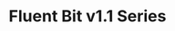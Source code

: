 ---
title: 'Fluent Bit v1.1 Series'
description: "Old <a href='https://github.com/fluent/fluent-bit/tree/1.1'>Fluent Bit v1.1</a> series. Based on bug reports or specific minor feature requests, we do quick releases upon demand. Below is a list of the notes for each version."
url: '/documentation/v1.1/'
latestVer: true
releaseNotes:
  heading: "Release Notes v1.8.3"
  version: "v1.8.3"
  text: "Fluent Bit is a Fast and Lightweight Data Processor and Forwarder for Linux, BSD and OSX. We are proud to announce the availability of Fluent Bit v1.8.3. <br>
  For people upgrading from previous versions you must read the Upgrading Notes section of our documentation:
  https://docs.fluentbit.io/manual/installation/upgrade_notes"
---